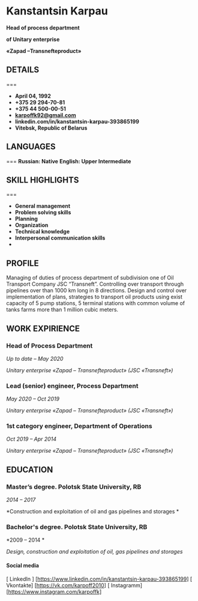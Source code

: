# Kanstantsin Karpau
**Head of process department**

**of Unitary enterprise**

**«Zapad –Transnefteproduct»**

## DETAILS
===
+ **April 04, 1992**
+ **+375 29 294-70-81**
+ **+375 44 500-00-51**
+ **karpoffk92@gmail.com**
+ **linkedin.com/in/kanstantsin-karpau-393865199**
+ **Vitebsk, Republic of Belarus**

## LANGUAGES
===
**Russian: Native**
**English: Upper Intermediate**

## SKILL HIGHLIGHTS
===
-	**General management**
-	**Problem solving skills**
-	**Planning**
-	**Organization**
-	**Technical knowledge**
-	**Interpersonal communication skills**
-	
## PROFILE 

 Managing of duties of process department of subdivision one of Oil Transport Company JSC “Transneft”. Controlling over transport through pipelines over than 1000 km long in 8 directions. Design and control over implementation of plans, strategies to transport oil products using exist capacity of 5 pump stations, 5 terminal stations with common volume  of tanks farms more than 1 million cubic meters.
 
## WORK EXPIRIENCE

### Head of Process Department 

*Up to date – May 2020*

*Unitary enterprise «Zapad – Transnefteproduct» (JSC «Transneft»)*

### Lead (senior) engineer, Process Department

*May 2020 – Oct 2019*

*Unitary enterprise «Zapad – Transnefteproduct» (JSC «Transneft»)*

### 1st category engineer, Department of Operations

*Oct 2019 – Apr 2014*

*Unitary enterprise «Zapad – Transnefteproduct» (JSC «Transneft»)*

## EDUCATION

### Master’s degree. Polotsk State University, RB

*2014 – 2017*

*Construction and exploitation of oil and gas pipelines and storages *

### Bachelor's degree. Polotsk State University, RB

*2009 – 2014 *

*Design, construction and exploitation of oil, gas pipelines and storages*

#### Social media
[ LinkedIn  ] [https://www.linkedin.com/in/kanstantsin-karpau-393865199]
[ Vkontakte] [https://vk.com/karpoff2010]
[ Instagramm] [https://www.instagram.com/karpoffk]

